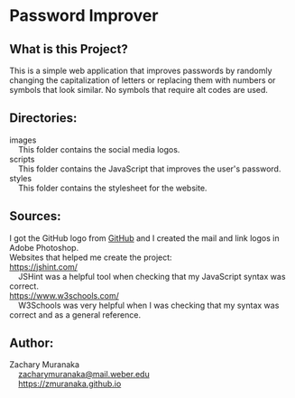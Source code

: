 # Password Improver

## What is this Project?

This is a simple web application that improves passwords by randomly changing the capitalization of letters or replacing them with numbers or symbols that look similar. No symbols that require alt codes are used.

## Directories:

images  
&nbsp;&nbsp;&nbsp;&nbsp;This folder contains the social media logos.  
scripts  
&nbsp;&nbsp;&nbsp;&nbsp;This folder contains the JavaScript that improves the user's password.  
styles  
&nbsp;&nbsp;&nbsp;&nbsp;This folder contains the stylesheet for the website.  

## Sources:

I got the GitHub logo from [GitHub](https://github.com/logos) and I created the mail and link logos in Adobe Photoshop.  
Websites that helped me create the project:  
https://jshint.com/  
&nbsp;&nbsp;&nbsp;&nbsp;JSHint was a helpful tool when checking that my JavaScript syntax was correct.  
https://www.w3schools.com/  
&nbsp;&nbsp;&nbsp;&nbsp;W3Schools was very helpful when I was checking that my syntax was correct and as a general reference.

## Author:

Zachary Muranaka  
&nbsp;&nbsp;&nbsp;&nbsp;zacharymuranaka@mail.weber.edu  
&nbsp;&nbsp;&nbsp;&nbsp;https://zmuranaka.github.io

